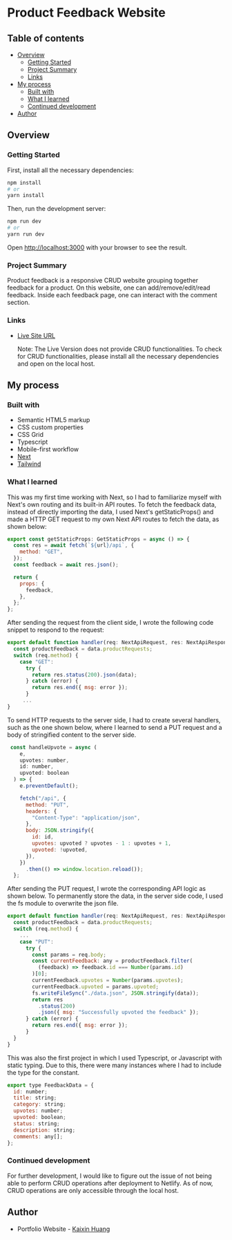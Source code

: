 # Product Feedback Website

## Table of contents

- [Overview](#overview)
  - [Getting Started](#getting-started)
  - [Project Summary](#project-summary)
  - [Links](#links)
- [My process](#my-process)
  - [Built with](#built-with)
  - [What I learned](#what-i-learned)
  - [Continued development](#continued-development)
- [Author](#author)

## Overview

### Getting Started 

First, install all the necessary dependencies:

```bash
npm install
# or
yarn install
```

Then, run the development server:

```bash
npm run dev
# or
yarn run dev
```

Open [http://localhost:3000](http://localhost:3000) with your browser to see the result.

### Project Summary

Product feedback is a responsive CRUD website grouping together feedback for a product. On this website, 
one can add/remove/edit/read feedback. Inside each feedback page, one can interact with the comment section. 


### Links

- [Live Site URL](https://kaixin-product-feedback.netlify.app)

  Note: The Live Version does not provide CRUD functionalities. To check for CRUD functionalities, please install all the 
  necessary dependencies and open on the local host.

## My process


### Built with

- Semantic HTML5 markup
- CSS custom properties
- CSS Grid
- Typescript
- Mobile-first workflow
- [Next](https://nextjs.org/) 
- [Tailwind](https://tailwindcss.com/) 


### What I learned

This was my first time working with Next, so I had to familiarize myself with Next's own routing and its built-in API routes. 
To fetch the feedback data, instead of directly importing the data, I used Next's getStaticProps() and made a HTTP 
GET request to my own Next API routes to fetch the data, as shown below: 

```js
export const getStaticProps: GetStaticProps = async () => {
  const res = await fetch(`${url}/api`, {
    method: "GET",
  });
  const feedback = await res.json();

  return {
    props: {
      feedback,
    },
  };
};
```

After sending the request from the client side, I wrote the following code snippet to respond to the request:

```js
export default function handler(req: NextApiRequest, res: NextApiResponse) {
  const productFeedback = data.productRequests;
  switch (req.method) {
    case "GET":
      try {
        return res.status(200).json(data);
      } catch (error) {
        return res.end({ msg: error });
      }
     ...
}
```

To send HTTP requests to the server side, I had to create several handlers, such as the one shown below, where I learned to 
send a PUT request and a body of stringified content to the server side. 

```js
 const handleUpvote = async (
    e,
    upvotes: number,
    id: number,
    upvoted: boolean
  ) => {
    e.preventDefault();

    fetch("/api", {
      method: "PUT",
      headers: {
        "Content-Type": "application/json",
      },
      body: JSON.stringify({
        id: id,
        upvotes: upvoted ? upvotes - 1 : upvotes + 1,
        upvoted: !upvoted,
      }),
    })
      .then(() => window.location.reload());
  };
```

After sending the PUT request, I wrote the corresponding API logic as shown below. To permanently store the data, in the server side code,
I used the fs module to overwrite the json file.

```js
export default function handler(req: NextApiRequest, res: NextApiResponse) {
  const productFeedback = data.productRequests;
  switch (req.method) {
    ...
    case "PUT":
      try {
        const params = req.body;
        const currentFeedback: any = productFeedback.filter(
          (feedback) => feedback.id === Number(params.id)
        )[0];
        currentFeedback.upvotes = Number(params.upvotes);
        currentFeedback.upvoted = params.upvoted;
        fs.writeFileSync("./data.json", JSON.stringify(data));
        return res
          .status(200)
          .json({ msg: "Successfully upvoted the feedback" });
      } catch (error) {
        return res.end({ msg: error });
      }
  }
}

```

This was also the first project in which I used Typescript, or Javascript with static typing. Due to this, there were many instances 
where I had to include the type for the constant.

```js
export type FeedbackData = {
  id: number;
  title: string;
  category: string;
  upvotes: number;
  upvoted: boolean;
  status: string;
  description: string;
  comments: any[];
};
```



### Continued development

For further development, I would like to figure out the issue of not being able to perform CRUD operations after deployment to Netlify. As of now, 
CRUD operations are only accessible through the local host.
  

## Author

- Portfolio Website - [Kaixin Huang](https://www.kaixin-portfolio.netlify.app)
